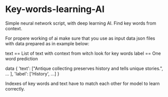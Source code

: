 # Key-words-learning-AI
Simple neural network script, with deep learning AI. Find key words from context.

For propere working of ai make sure that you use as input data json files with data prepared as in example below:

text == List of text with context from witch look for key words
label == One word prediction

data {
  'text': ["Antique collecting preserves history and tells unique stories.", ... ],
  'label': ['History', ...]
}

Indexes of key words and text have to match each other for model to learn correctly.
